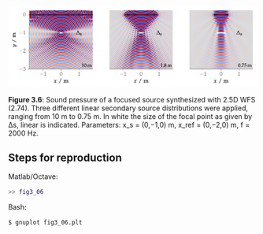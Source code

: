 ![Fig 3.6](fig3_06.png)

**Figure 3.6**: Sound pressure of a focused source synthesized with 2.5D WFS
(2.74). Three different linear secondary source distributions were applied,
ranging from 10 m to 0.75 m. In white the size of the focal point as given by
∆s, linear is indicated. Parameters: x_s = (0,−1,0) m, x_ref = (0,−2,0) m,
f = 2000 Hz.

## Steps for reproduction

Matlab/Octave:
```Matlab
>> fig3_06
```

Bash:
```Bash
$ gnuplot fig3_06.plt
```
